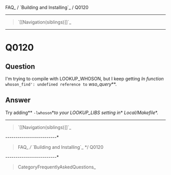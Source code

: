 FAQ\_ / \`Building and Installing\`\_ / Q0120

* * * * *

> \`[[Navigation(siblings)]]\`\_

* * * * *

Q0120
=====

Question
--------

I'm trying to compile with LOOKUP\_WHOSON, but I keep getting *In
function* `whoson_find': undefined reference to` *wso\_query*\*\*.

Answer
------

Try adding*\* `-lwhoson`**to your LOOKUP\_LIBS setting in*\*
*Local/Makefile*\*.

* * * * *

> \`[[Navigation(siblings)]]\`\_

-------------------------\*

> FAQ\_ */* \`Building and Installing\`\_ \*/ Q0120

-------------------------\*

> CategoryFrequentlyAskedQuestions\_
